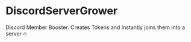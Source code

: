 # DiscordServerGrower
Discord Member Booster. Creates Tokens and Instantly joins them into a server 🔥
